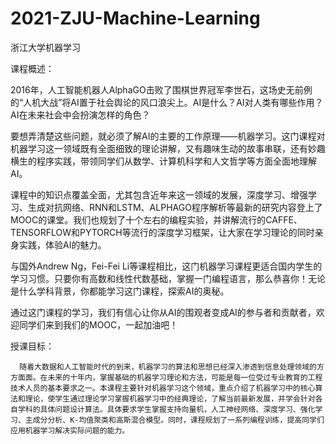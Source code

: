 # 2021-ZJU-Machine-Learning
浙江大学机器学习

课程概述：

2016年，人工智能机器人AlphaGO击败了围棋世界冠军李世石，这场史无前例的“人机大战”将AI置于社会舆论的风口浪尖上。AI是什么？AI对人类有哪些作用？AI在未来社会中会扮演怎样的角色？

要想弄清楚这些问题，就必须了解AI的主要的工作原理——机器学习。这门课程对机器学习这一领域既有全面细致的理论讲解，又有趣味生动的故事串联，还有妙趣横生的程序实践，带领同学们从数学、计算机科学和人文哲学等方面全面地理解AI。

课程中的知识点覆盖全面，尤其包含近年来这一领域的发展，深度学习、增强学习、生成对抗网络、RNN和LSTM、ALPHAGO程序解析等最新的研究内容登上了MOOC的课堂。我们也规划了十个左右的编程实验，并讲解流行的CAFFE、TENSORFLOW和PYTORCH等流行的深度学习框架，让大家在学习理论的同时亲身实践，体验AI的魅力。

与国外Andrew Ng，Fei-Fei Li等课程相比，这门机器学习课程更适合国内学生的学习习惯。只要你有高数和线性代数基础，掌握一门编程语言，那么恭喜你！无论是什么学科背景，你都能学习这门课程，探索AI的奥秘。

通过这门课程的学习，我们有信心让你从AI的围观者变成AI的参与者和贡献者，欢迎同学们来到我们的MOOC，一起加油吧！

授课目标：

      随着大数据和人工智能时代的到来，机器学习的算法和思想已经深入渗透到信息处理领域的方方面面。在未来的十年内，掌握基础的机器学习理论和方法，可能是每一位受过专业教育的工程技术人员的基本要求之一。本课程主要针对机器学习这个领域，重点介绍了机器学习中的核心算法和理论，使学生通过理论学习掌握机器学习中的经典理论，了解当前最新发展，并学会针对各自学科的具体问题设计算法。具体要求学生掌握支持向量机，人工神经网络、深度学习、强化学习、主成分分析、K-均值聚类和高斯混合模型。同时，课程规划了一系列编程训练，提高同学们应用机器学习解决实际问题的能力。
